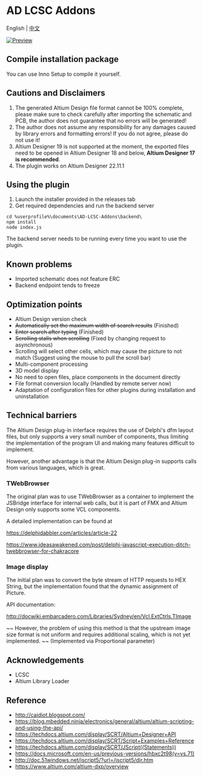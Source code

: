 # AD LCSC Addons

English | [中文](./README_cn.md)

[![Preview](https://img.youtube.com/vi/Rm9fCbNcvS4/0.jpg)](https://www.youtube.com/watch?v=Rm9fCbNcvS4)

## Compile installation package

You can use Inno Setup to compile it yourself.

## Cautions and Disclaimers

1. The generated Altium Design file format cannot be 100% complete, please make sure to check carefully after importing the schematic and PCB, the author does not guarantee that no errors will be generated!
2. The author does not assume any responsibility for any damages caused by library errors and formatting errors! If you do not agree, please do not use it!
3. Altium Designer 19 is not supported at the moment, the exported files need to be opened in Altium Designer 18 and below, **Altium Designer 17 is recommended**.
4. The plugin works on Altium Designer 22.11.1

## Using the plugin
1. Launch the installer provided in the releases tab
2. Get required dependencies and run the backend server
```
cd %userprofile%\documents\AD-LCSC-Addons\backend\
npm install
node index.js
```

The backend server needs to be running every time you want to use the plugin.

## Known problems
- Imported schematic does not feature ERC
- Backend endpoint tends to freeze

## Optimization points
- Altium Design version check
- ~~Automatically set the maximum width of search results~~ (Finished)
- ~~Enter search after typing~~ (Finished)
- ~~Scrolling stalls when scrolling~~ (Fixed by changing request to asynchronous)
- Scrolling will select other cells, which may cause the picture to not match (Suggest using the mouse to pull the scroll bar)
- Multi-component processing
- 3D model display
- No need to open files, place components in the document directly
- File format conversion locally (Handled by remote server now)
- Adaptation of configuration files for other plugins during installation and uninstallation

## Technical barriers

The Altium Design plug-in interface requires the use of Delphi's dfm layout files, but only supports a very small number of components, thus limiting the implementation of the program UI and making many features difficult to implement.

However, another advantage is that the Altium Design plug-in supports calls from various languages, which is great.

### TWebBrowser

The original plan was to use TWebBrowser as a container to implement the JSBridge interface for internal web calls, but it is part of FMX and Altium Design only supports some VCL components.

A detailed implementation can be found at

https://delphidabbler.com/articles/article-22

https://www.ideasawakened.com/post/delphi-javascript-execution-ditch-twebbrowser-for-chakracore

### Image display

The initial plan was to convert the byte stream of HTTP requests to HEX String, but the implementation found that the dynamic assignment of Picture.

API documentation:

http://docwiki.embarcadero.com/Libraries/Sydney/en/Vcl.ExtCtrls.TImage

~~ However, the problem of using this method is that the upstream image size format is not uniform and requires additional scaling, which is not yet implemented. ~~ (Implemented via Proportional parameter)

## Acknowledgements

- LCSC
- Altium Library Loader

## Reference

- http://caidiot.blogspot.com/
- https://blog.mbedded.ninja/electronics/general/altium/altium-scripting-and-using-the-api/
- https://techdocs.altium.com/display/SCRT/Altium+Designer+API
- https://techdocs.altium.com/display/SCRT/Script+Examples+Reference
- https://techdocs.altium.com/display/SCRT/JScript((Statements))
- https://docs.microsoft.com/en-us/previous-versions/hbxc2t98(v=vs.71)
- http://doc.51windows.net/jscript5/?url=/jscript5/dir.htm
- https://www.altium.com/altium-dxp/overview
